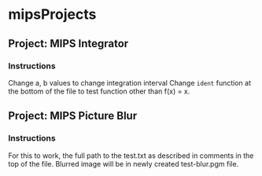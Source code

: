# mipsProjects
## Project: MIPS Integrator
### Instructions
Change a, b values to change integration interval
Change `ident` function at the bottom of the file to test function other than f(x) = x.
## Project: MIPS Picture Blur
### Instructions
For this to work, the full path to the test.txt as described in comments in the top of the file. Blurred image will be in newly created test-blur.pgm file.
